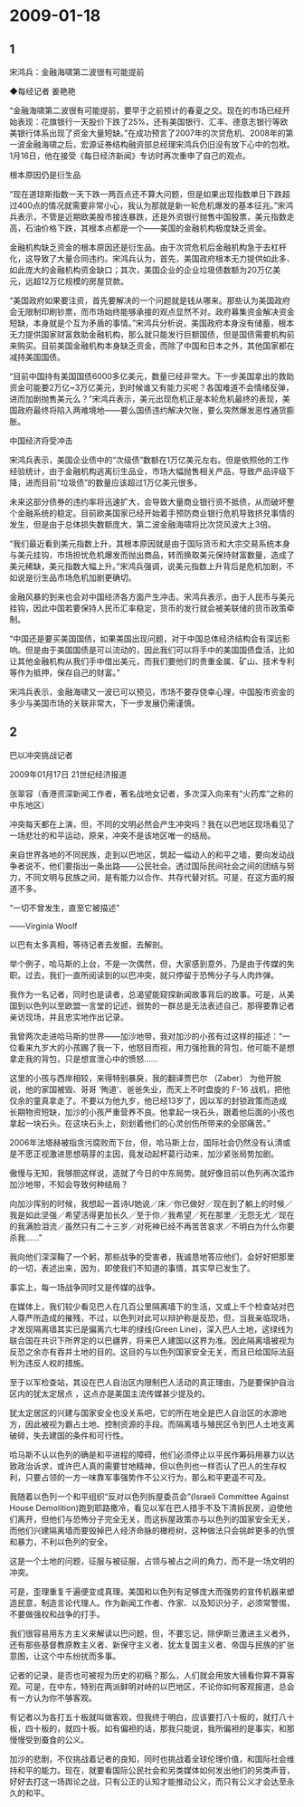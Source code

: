 # 2009-01-18

## 1

宋鸿兵：金融海啸第二波很有可能提前

◆每经记者 姜艳艳

“金融海啸第二波很有可能提前，要早于之前预计的春夏之交。现在的市场已经开始表现：花旗银行一天股价下跌了25%，还有美国银行、汇丰、德意志银行等欧美银行体系出现了资金大量短缺。”在成功预言了2007年的次贷危机、2008年的第一波金融海啸之后，宏源证券结构融资部总经理宋鸿兵仍旧没有放下心中的包袱。1月16日，他在接受《每日经济新闻》专访时再次重申了自己的观点。

根本原因仍是衍生品

“现在道琼斯指数一天下跌一两百点还不算大问题，但是如果出现指数单日下跌超过400点的情况就需要非常小心，我认为那就是新一轮危机爆发的基本征兆。”宋鸿兵表示，不管是近期欧美股市接连暴跌，还是外资银行抛售中国股票，美元指数走高，石油价格下跌，其根本点都是一个――美国的金融机构极度缺乏资金。

金融机构缺乏资金的根本原因还是衍生品。由于次贷危机后金融机构急于去杠杆化，这导致了大量合同违约。宋鸿兵认为，首先，美国政府根本无力提供如此多、如此庞大的金融机构资金缺口；其次，美国企业的企业垃圾债数额为20万亿美元，远超12万亿规模的房屋贷款。

“美国政府如果要注资，首先要解决的一个问题就是钱从哪来。那些认为美国政府会无限制印刷钞票，而市场始终能够承接的观点显然不对。政府募集资金解决资金短缺，本身就是个互为矛盾的事情。”宋鸿兵分析说，美国政府本身没有储蓄，根本无力提供国家财富救助金融机构，那么就只能发行巨额国债，但是国债需要机构前来购买。目前美国金融机构本身缺乏资金，而除了中国和日本之外，其他国家都在减持美国国债。

“目前中国持有美国国债6000多亿美元，数量已经非常大。下一步美国拿出的救助资金可能要2万亿~3万亿美元，到时候谁又有能力买呢？各国难道不会情绪反弹，进而加剧抛售美元么？”宋鸿兵表示，美元出现危机正是本轮危机最终的表现，美国政府最终将陷入两难境地――要么国债违约解决欠账，要么突然爆发恶性通货膨胀。

中国经济将受冲击

宋鸿兵表示，美国企业债中的“次级债”数额在1万亿美元左右。但是依照他的工作经验统计，由于金融机构逃离衍生品业，市场大幅抛售相关产品，导致产品评级下降，进而目前“垃圾债”的数量应该超过1万亿美元很多。

未来这部分债券的违约率将迅速扩大，会导致大量商业银行资不抵债，从而破坏整个金融系统的稳定。目前欧美国家已经开始着手预防商业银行危机导致挤兑事情的发生，但是由于总体损失数额庞大，第二波金融海啸将比次贷风波大上3倍。

“我们最近看到美元指数上升，其根本原因就是由于国际货币和大宗交易系统本身与美元挂钩，市场担忧危机爆发而抛出商品，转而换取美元保持财富数量，造成了美元稀缺，美元指数大幅上升。”宋鸿兵强调，说美元指数上升背后是危机加剧，不如说是衍生品市场危机加剧更确切。

金融风暴的到来也会对中国经济各方面产生冲击。宋鸿兵表示，由于人民币与美元挂钩，因此中国若要保持人民币汇率稳定，货币的发行就会被美联储的货币政策牵制。

“中国还是要买美国国债，如果美国出现问题，对于中国总体经济结构会有深远影响。但是由于美国国债是可以流动的，因此我们可以将手中的美国国债盘活，比如让其他金融机构从我们手中借出美元，而我们要他们的贵重金属、矿山、技术专利等作为抵押，保存自己的财富。”

宋鸿兵表示，金融海啸又一波已可以预见，市场不要存侥幸心理，中国股市资金的多少与美国市场的关联非常大，下一步发展仍需谨慎。



## 2

巴以冲突挑战记者 

2009年01月17日 21世纪经济报道


张翠容（香港资深新闻工作者，著名战地女记者，多次深入向来有“火药库”之称的中东地区） 

冲突每天都在上演，但，不同的文明必然会产生冲突吗？我在以巴地区现场看见了一场悲壮的和平运动，原来，冲突不是该地区唯一的结局。 

来自世界各地的不同民族，走到以巴地区，筑起一幅动人的和平之墙，要向发动战争者说不，他们要指出一条出路――公民社会。透过国际民间社会之间的团结与努力，不同文明与民族之间，是有能力以合作、共存代替对抗。可是，在这方面的报道不多。 

“一切不曾发生，直至它被描述” 

――Virginia Woolf 

以巴有太多真相，等待记者去发掘，去解剖。 

举个例子，哈马斯的上台，不是一次偶然，但，大家感到意外，乃是由于传媒的失职。过去，我们一直所阅读到的以巴冲突，就只停留于恐怖分子与人肉炸弹。 

我作为一名记者，同时也是读者，总渴望能窥探新闻故事背后的故事。可是，从美国到以色列以至欧盟一言堂的记述，弱势的一群总是无法表述自己，那得要靠记者亲访现场，并且忠实地作出记录。 

我曾两次走进哈马斯的世界――加沙地带，我对加沙的小孩有过这样的描述：“一位看来九岁大的小孩踢了我一下，他怒目而视，用力强抢我的背包，他可能不是想拿走我的背包，只是想宣泄心中的愤怒…… 

这里的小孩与西岸相较，来得特别暴戾，我的翻译贾巴尔 （Zaber） 为他开脱说，他的家国被毁、哥哥 ‘殉道’、爸爸失业，而天上不时盘旋的 F-16 战机，把他仅余的童真拿走了。不要以为他九岁，他已经13岁了，因以军的封锁政策而造成长期物资短缺，加沙的小孩严重营养不良。他拿起一块石头，跟着他后面的小孩也拿起一块石头。在这块石头上，刻划着他们的心灵创伤所带来的全部痛苦。” 

2006年法塔赫被指贪污腐败而下台，但，哈马斯上台，国际社会仍然没有认清或是不愿正视激进思想萌芽的主因，竟发动起杯葛行动来，加沙紧张局势加剧。 

傲慢与无知，我够胆这样说，造就了今日的中东局势。就好像目前以色列再次滥炸加沙地带，不知会导致何种结局？ 

向加沙挥别的时候，我想起一首诗U她说／床／你已做好／现在到了躺上的时候／我是如此坚强／希望活得更加长久／至于你／我希望／死在那里／无怨无尤／现在的我满脸泪流／虽然只有二十三岁／对死神已经不再苦苦哀求／不明白为什么你要杀我……” 

我向他们深深鞠了一个躬，那些战争的受害者，我诚恳地答应他们，会好好把那里的一切，表述出来，因为，即使我们不知道的事情，其实早已发生了。 

事实上，每一场战争同时又是传媒的战争。 

在媒体上，我们较少看见巴人在几百公里隔离墙下的生活，又或上千个检查站对巴人尊严所造成的摧残，不过，以色列对此可以辩护称是反恐，但，当我亲临现场，才发现隔离墙其实已是偏离六七年的绿线(Green Line)，深入巴人土地，这绿线为联合国在共识下所界定的以巴疆界，将来巴人建国以这界为准。因此隔离墙被视为反恐之余亦有吞并土地的目的。这目的与以色列国家安全无关，而且已给国际法庭判为违反人权的措施。 

至于以军检查站，其设在巴人自治区内限制巴人活动的真正理由，乃是要保护自治区内的犹太定居点 ，这点亦是美国主流传媒甚少提及的。 

犹太定居区的兴建与国家安全也没关系吧，它的所在地全是巴人自治区的水源地方，因此被视为霸占土地、控制资源的手段。而隔离墙与殖民区令到巴人土地支离破碎，失去建国的条件和可行性。 

哈马斯不认以色列的确是和平进程的障碍，他们必须停止以平民作筹码用暴力以达致政治诉求，或许巴人真的需要甘地精神，但以色列也一样否认了巴人的生存权利，只要占领的一方一味靠军事强势作不公义行为，那么和平更遥不可及。 

我随着以色列一个和平组织“反对以色列拆屋委员会”(Israeli Committee Against House Demolition)跑到耶路撒冷，看见以军在巴人措手不及下清拆民房，迫使他们离开，但他们与恐怖分子完全无关，而这拆屋政策亦与以色列的国家安全无关，而他们兴建隔离墙而要毁掉巴人经济命脉的橄榄树，这种做法只会挑衅更多的仇恨和暴力，不利以色列的安全。 

这是一个土地的问题，征服与被征服，占领与被占之间的角力，而不是一场文明的冲突。 

可是，歪理重复千遍便变成真理。美国和以色列有足够庞大而强势的宣传机器来塑造民意，制造言论代理人。作为新闻工作者、作家、以及知识分子，必须常警惕，不要做强权和战争的打手。 

我们很容易用东方主义来解读以巴问题，但，不要忘记，除伊斯兰激进主义者外，还有那些基督教原教主义者、新保守主义者、犹太复国主义者、帝国与民族的扩张意图，让这个中东纷扰而多事。 

记者的记录，是否也可被视为历史的初稿？那么，人们就会用放大镜看你算不算客观。可是，在中东，特别在两派鲜明对峙的以巴地区，不论你如何客观报道，总会有一方认为你不够客观。 

有记者以为各打五十板就叫做客观，但我终于明白，应该要打八十板的，就打八十板，四十板的，就四十板。如有偏袒的话，那我只能说，我所偏袒的是事实，和那慢慢受到蚕食的公义。 

加沙的悲剧，不仅挑战着记者的良知，同时也挑战着全球伦理价值，和国际社会维持和平的能力。现在，就要看国际公民社会和另类媒体如何发出他们的另类声音， 好好去打这一场舆论之战，只有公正的认知才能推动公义，而只有公义才会达至永久的和平。



